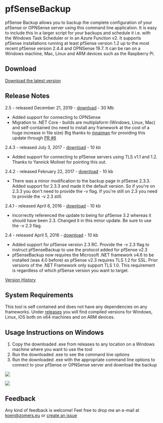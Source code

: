 # pfSenseBackup
pfSense Backup allows you to backup the complete configuration of your pfSense or OPNSense server using this command line application. It is easy to include this in a larger script for your backups and schedule it i.e. with the Windows Task Scheduler or in an Azure Function v2. It supports pfSense installations running at least pfSense version 1.2 up to the most recent pfSense version 2.4.4 and OPNSense 19.7. It can be ran on a Windows machine, Mac, Linux and ARM devices such as the Raspberry Pi.

## Download

[Download the latest version](../../releases/latest)

## Release Notes

2.5 - released December 21, 2019 - [download](https://github.com/KoenZomers/pfSenseBackup/raw/master/Releases/pfSenseBackupv2.5.zip) - 30 Mb

- Added support for connecting to OPNSense
- Migration to .NET Core - builds are multiplaform (Windows, Linux, Mac) and self-contained (no need to install any framework at the cost of a huge increase in file size)
  Big thanks to [mnaiman](https://github.com/mnaiman) for providing this update through [PR #6](https://github.com/KoenZomers/pfSenseBackup/pull/6)

2.4.3 - released July 3, 2017 - [download](https://github.com/KoenZomers/pfSenseBackup/raw/master/Releases/pfSenseBackupv2.4.3.zip) - 10 kb

- Added support for connecting to pfSense servers using TLS v1.1 and 1.2. Thanks to Yannick Molinet for pointing this out.

2.4.2 - released February 22, 2017 - [download](https://github.com/KoenZomers/pfSenseBackup/raw/master/Releases/pfSenseBackupv2.4.2.zip) - 10 kb

- There was a minor modification to the backup page in pfSense 2.3.3. Added support for 2.3.3 and made it the default version. So if you're on 2.3.3 you don't need to provide the -v flag. If you're still on 2.3 you need to provide the -v 2.3 still.

2.4.1 - released April 6, 2016 - [download](https://github.com/KoenZomers/pfSenseBackup/raw/master/Releases/pfSenseBackupv2.4.1.zip) - 10 kb

- Incorrectly referenced the update to being for pfSense 3.2 whereas it should have been 2.3. Changed it in this minor update. Be sure to use the -v 2.3 flag.

2.4 - released April 5, 2016 - [download](https://github.com/KoenZomers/pfSenseBackup/raw/master/Releases/pfSenseBackupv2.4.zip) - 10 kb

- Added support for pfSense version 2.3 RC. Provide the -v 2.3 flag to instruct pfSenseBackup to use the protocol added for pfSense v2.3
- pfSenseBackup now requires the Microsoft .NET framework v4.6 to be installed (was 4.0 before) as pfSense v2.3 requires TLS 1.2 for SSL. Prior versions of the .NET Framework only support TLS 1.0. This requirement is regardless of which pfSense version you want to target.

[Version History](https://github.com/KoenZomers/pfSenseBackup/blob/master/VersionHistory.md)

## System Requirements

This tool is self contained and does not have any dependencies on any frameworks. Under [releases](../../releases/latest) you will find compiled versions for Windows, Linux, iOS both on x64 machines and on ARM devices.

## Usage Instructions on Windows

1. Copy the downloaded .exe from releases to any location on a Windows machine where you want to use the tool
2. Run the downloaded .exe to see the command line options
3. Run the downloaded .exe with the appropriate command line options to connect to your pfSense or OPNSense server and download the backup

![](./Documentation/Images/Help.png)

![](./Documentation/Images/SampleExecution.png)

## Feedback

Any kind of feedback is welcome! Feel free to drop me an e-mail at koen@zomers.eu or [create an issue](https://github.com/KoenZomers/pfSenseBackup/issues)
